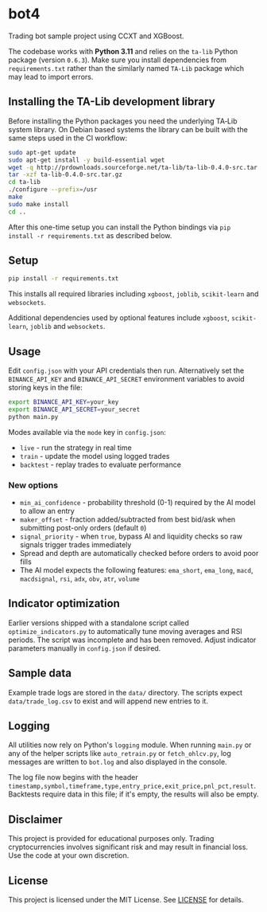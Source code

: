 # bot4

Trading bot sample project using CCXT and XGBoost.

The codebase works with **Python 3.11** and relies on the `ta-lib` Python
package (version `0.6.3`). Make sure you install dependencies from
`requirements.txt` rather than the similarly named `TA-Lib` package which may
lead to import errors.

## Installing the TA-Lib development library

Before installing the Python packages you need the underlying TA‑Lib system
library. On Debian based systems the library can be built with the same steps
used in the CI workflow:

```bash
sudo apt-get update
sudo apt-get install -y build-essential wget
wget -q http://prdownloads.sourceforge.net/ta-lib/ta-lib-0.4.0-src.tar.gz
tar -xzf ta-lib-0.4.0-src.tar.gz
cd ta-lib
./configure --prefix=/usr
make
sudo make install
cd ..
```

After this one-time setup you can install the Python bindings via
`pip install -r requirements.txt` as described below.

## Setup

```bash
pip install -r requirements.txt
```
This installs all required libraries including `xgboost`, `joblib`,
`scikit-learn` and `websockets`.

Additional dependencies used by optional features include `xgboost`,
`scikit-learn`, `joblib` and `websockets`.

## Usage

Edit `config.json` with your API credentials then run. Alternatively set the
`BINANCE_API_KEY` and `BINANCE_API_SECRET` environment variables to avoid
storing keys in the file:

```bash
export BINANCE_API_KEY=your_key
export BINANCE_API_SECRET=your_secret
python main.py
```

Modes available via the `mode` key in `config.json`:

* `live` - run the strategy in real time
* `train` - update the model using logged trades
* `backtest` - replay trades to evaluate performance

### New options

* `min_ai_confidence` - probability threshold (0-1) required by the AI model to allow an entry
* `maker_offset` - fraction added/subtracted from best bid/ask when submitting post-only orders (default `0`)
* `signal_priority` - when `true`, bypass AI and liquidity checks so raw signals trigger trades immediately
* Spread and depth are automatically checked before orders to avoid poor fills
* The AI model expects the following features: `ema_short`, `ema_long`, `macd`,
  `macdsignal`, `rsi`, `adx`, `obv`, `atr`, `volume`
## Indicator optimization

Earlier versions shipped with a standalone script called
`optimize_indicators.py` to automatically tune moving averages and RSI
periods. The script was incomplete and has been removed. Adjust indicator
parameters manually in `config.json` if desired.


## Sample data

Example trade logs are stored in the `data/` directory. The scripts
expect `data/trade_log.csv` to exist and will append new entries to it.

## Logging

All utilities now rely on Python's `logging` module. When running
`main.py` or any of the helper scripts like `auto_retrain.py` or
`fetch_ohlcv.py`, log messages are written to `bot.log` and also
displayed in the console.

The log file now begins with the header `timestamp,symbol,timeframe,type,entry_price,exit_price,pnl_pct,result`.
Backtests require data in this file; if it's empty, the results will also be empty.

## Disclaimer

This project is provided for educational purposes only. Trading
cryptocurrencies involves significant risk and may result in financial loss.
Use the code at your own discretion.

## License

This project is licensed under the MIT License. See [LICENSE](LICENSE) for details.